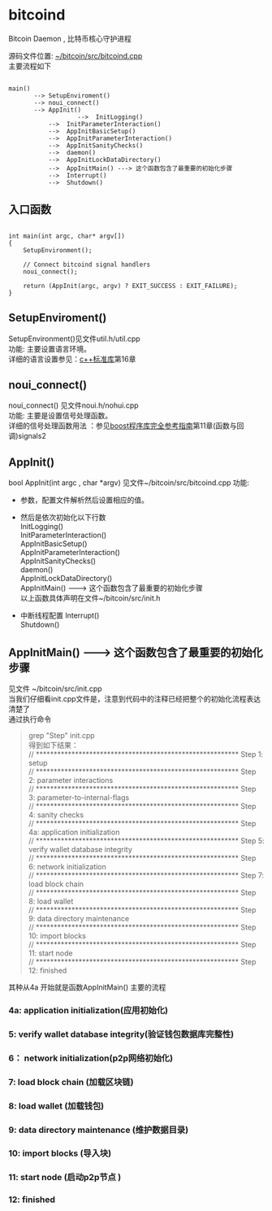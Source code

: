 # bitcoind   
Bitcoin Daemon , 比特币核心守护进程

源码文件位置: [~/bitcoin/src/bitcoind.cpp][bitcoind]     
主要流程如下
<pre><code>
main() 
       --> SetupEnviroment()   
       --> noui_connect()   
       --> AppInit()   	   
       	           -->  InitLogging()   
		   -->  InitParameterInteraction()    
		   -->  AppInitBasicSetup()     
		   -->  AppInitParameterInteraction()    
		   -->  AppInitSanityChecks()    
		   -->  daemon()    
		   -->	AppInitLockDataDirectory()   
		   -->	AppInitMain() ---> 这个函数包含了最重要的初始化步骤           
		   -->  Interrupt()    
		   -->  Shutdown()   
</code></pre>

## 入口函数
<pre><code>
int main(int argc, char* argv[])
{
    SetupEnvironment();

    // Connect bitcoind signal handlers
    noui_connect();

    return (AppInit(argc, argv) ? EXIT_SUCCESS : EXIT_FAILURE);
}
</code></pre>

## SetupEnviroment()    
SetupEnvironment()见文件util.h/util.cpp     
功能: 主要设置语言环境。    
详细的语言设置参见：[c++标准库][c++]第16章   


## noui_connect()   
noui_connect()  见文件noui.h/nohui.cpp    
功能: 主要是设置信号处理函数。    
详细的信号处理函数用法 ：参见[boost程序库完全参考指南][boost]第11章(函数与回调)signals2   


## AppInit()
bool AppInit(int argc , char *argv) 见文件~/bitcoin/src/bitcoind.cpp
功能:     
* 参数，配置文件解析然后设置相应的值。
* 然后是依次初始化以下行数     
  InitLogging()   
  InitParameterInteraction()    
  AppInitBasicSetup()     
  AppInitParameterInteraction()    
  AppInitSanityChecks()    
  daemon()    
  AppInitLockDataDirectory()   
  AppInitMain() ---> 这个函数包含了最重要的初始化步骤           
  以上函数具体声明在文件~/bitcoin/src/init.h      

* 中断线程配置
   Interrupt()    
   Shutdown()   
 


## AppInitMain() ---> 这个函数包含了最重要的初始化步骤           
见文件 ~/bitcoin/src/init.cpp    
当我们仔细看init.cpp文件是，注意到代码中的注释已经把整个的初始化流程表达清楚了        
通过执行命令      
> grep "Step" init.cpp      
得到如下结果：                         
    // ********************************************************* Step 1: setup     
    // ********************************************************* Step 2: parameter interactions    
    // ********************************************************* Step 3: parameter-to-internal-flags   
    // ********************************************************* Step 4: sanity checks   
    // ********************************************************* Step 4a: application initialization   
    // ********************************************************* Step 5: verify wallet database integrity   
    // ********************************************************* Step 6: network initialization   
    // ********************************************************* Step 7: load block chain   
    // ********************************************************* Step 8: load wallet   
    // ********************************************************* Step 9: data directory maintenance   
    // ********************************************************* Step 10: import blocks   
    // ********************************************************* Step 11: start node    
    // ********************************************************* Step 12: finished   


其种从4a 开始就是函数AppInitMain() 主要的流程


### 4a: application initialization(应用初始化)       
### 5:  verify wallet database integrity(验证钱包数据库完整性)          
### 6： network initialization(p2p网络初始化)        
### 7:  load block chain (加载区块链)     
### 8:  load wallet (加载钱包)      
### 9:  data directory maintenance (维护数据目录)     
### 10: import blocks  (导入块)    
### 11: start node (启动p2p节点 )     
### 12: finished   

						    

















[bitcoind]:https://github.com/bitcoin/bitcoin/blob/master/src/bitcoind.cpp
[c++]: https://union-click.jd.com/jdc?d=39XS7i
[boost]:https://union-click.jd.com/jdc?d=Fv77Bs

